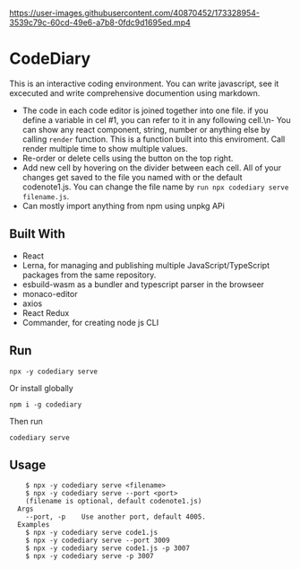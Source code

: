 https://user-images.githubusercontent.com/40870452/173328954-3539c79c-60cd-49e6-a7b8-0fdc9d1695ed.mp4

# CodeDiary

This is an interactive coding environment. You can write javascript, see it excecuted and write comprehensive documention using markdown.
-  The code in each code editor is joined together into one file. if you define a variable in cel #1, you can refer to it in any following cell.\n- You can show any react component, string, number or anything else by calling `render` function. This is a function built into this enviroment. Call render multiple time to show multiple values.
-  Re-order or delete cells using the button on the top right.
-  Add new cell by hovering on the divider between each cell. All of your changes get saved to the file you named with or the default codenote1.js. You can change the file name by `run npx codediary serve filename.js`. 
-  Can mostly import anything from npm using unpkg APi

## Built With
- React
- Lerna, for managing and publishing multiple JavaScript/TypeScript packages from the same repository. 
- esbuild-wasm as a bundler and typescript parser in the browseer
- monaco-editor 
- axios
- React Redux
- Commander, for creating node js CLI




## Run
```
npx -y codediary serve
```

Or install globally

```
npm i -g codediary 
```

Then run

```
codediary serve
```


## Usage

```
    $ npx -y codediary serve <filename>
    $ npx -y codediary serve --port <port>
    (filename is optional, default codenote1.js)
  Args
    --port, -p    Use another port, default 4005.
  Examples
    $ npx -y codediary serve code1.js
    $ npx -y codediary serve --port 3009
    $ npx -y codediary serve code1.js -p 3007
    $ npx -y codediary serve -p 3007
```
